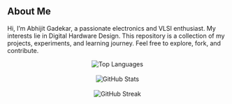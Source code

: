## About Me  
Hi, I’m Abhijit Gadekar, a passionate electronics and VLSI enthusiast. My interests lie in Digital Hardware Design. 
This repository is a collection of my projects, experiments, and learning journey. Feel free to explore, fork, and contribute.

<div align="center">  
  <img src="https://github-readme-stats.vercel.app/api/top-langs?username=abhijit-gadekar&show_icons=true&locale=en&layout=compact" alt="Top Languages" />
  <br><br>
  <img src="https://github-readme-stats.vercel.app/api?username=abhijit-gadekar&show_icons=true&locale=en" alt="GitHub Stats" />
  <br><br>
  <img src="https://github-readme-streak-stats.herokuapp.com/?user=abhijit-gadekar" alt="GitHub Streak" />
</div>
